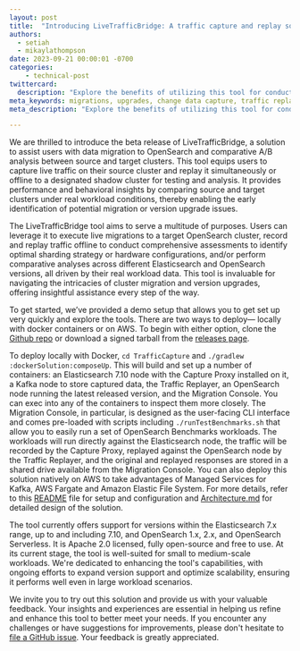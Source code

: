 ```yaml
---
layout: post
title:  "Introducing LiveTrafficBridge: A traffic capture and replay solution for OpenSearch Migrations and Upgrades"
authors: 
  - setiah
  - mikaylathompson
date: 2023-09-21 00:00:01 -0700
categories: 
    - technical-post
twittercard:
  description: "Explore the benefits of utilizing this tool for conducting tests on migrations and upgrades under actual workload conditions."
meta_keywords: migrations, upgrades, change data capture, traffic replay
meta_description: "Explore the benefits of utilizing this tool for conducting tests on migrations and upgrades under actual workload conditions."

---
```


We are thrilled to introduce the beta release of LiveTrafficBridge, a solution to assist users with data migration to OpenSearch and comparative A/B analysis between source and target clusters. This tool equips users to capture live traffic on their source cluster and replay it simultaneously or offline to a designated shadow cluster for testing and analysis. It provides performance and behavioral insights by comparing source and target clusters under real workload conditions, thereby enabling the early identification of potential migration or version upgrade issues. 

The LiveTrafficBridge tool aims to serve a multitude of purposes. Users can leverage it to execute live migrations to a target OpenSearch cluster, record and replay traffic offline to conduct comprehensive assessments to identify optimal sharding strategy or hardware configurations, and/or perform comparative analyses across different Elasticsearch and OpenSearch versions, all driven by their real workload data. This tool is invaluable for navigating the intricacies of cluster migration and version upgrades, offering insightful assistance every step of the way.

To get started, we’ve provided a demo setup that allows you to get set up very quickly and explore the tools. There are two ways to deploy— locally with docker containers or on AWS. To begin with either option, clone the [Github repo](https://github.com/opensearch-project/opensearch-migrations/tree/capture-and-replay-v0.1.0) or download a signed tarball from the [releases page](https://github.com/opensearch-project/opensearch-migrations/releases/tag/0.1.0).

To deploy locally with Docker, `cd TrafficCapture` and `./gradlew :dockerSolution:composeUp`. This will build and set up a number of containers: an Elasticsearch 7.10 node with the Capture Proxy installed on it, a Kafka node to store captured data, the Traffic Replayer, an OpenSearch node running the latest released version, and the Migration Console. You can exec into any of the containers to inspect them more closely. The Migration Console, in particular, is designed as the user-facing CLI interface and comes pre-loaded with scripts including `./runTestBenchmarks.sh` that allow you to easily run a set of OpenSearch Benchmarks workloads. The workloads will run directly against the Elasticsearch node, the traffic will be recorded by the Capture Proxy, replayed against the OpenSearch node by the Traffic Replayer, and the original and replayed responses are stored in a shared drive available from the Migration Console. You can also deploy this solution natively on AWS to take advantages of Managed Services for Kafka, AWS Fargate and Amazon Elastic File System. For more details, refer to this [README](https://github.com/opensearch-project/opensearch-migrations/blob/capture-and-replay-v0.1.0/TrafficCapture/README.md) file for setup and configuration and [Architecture.md](https://github.com/opensearch-project/opensearch-migrations/blob/capture-and-replay-v0.1.0/docs/Architecture.md) for detailed design of the solution.

The tool currently offers support for versions within the Elasticsearch 7.x range, up to and including 7.10, and OpenSearch 1.x, 2.x, and OpenSearch Serverless. It is Apache 2.0 licensed, fully open-source and free to use. At its current stage, the tool is well-suited for small to medium-scale workloads. We're dedicated to enhancing the tool's capabilities, with ongoing efforts to expand version support and optimize scalability, ensuring it performs well even in large workload scenarios.

We invite you to try out this solution and provide us with your valuable feedback. Your insights and experiences are essential in helping us refine and enhance this tool to better meet your needs. If you encounter any challenges or have suggestions for improvements, please don't hesitate to [file a GitHub issue](https://github.com/opensearch-project/opensearch-migrations/issues/new/choose). Your feedback is greatly appreciated.
